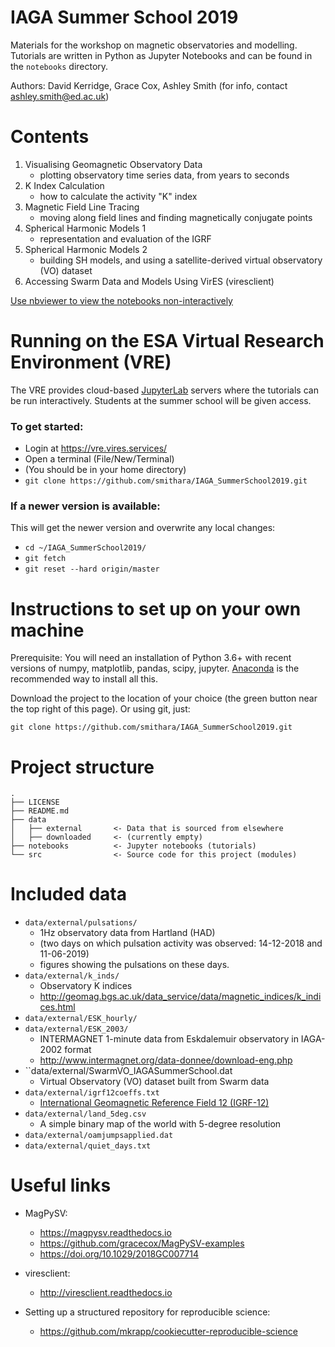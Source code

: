 # IAGA Summer School 2019
Materials for the workshop on magnetic observatories and modelling. Tutorials are written in Python as Jupyter Notebooks and can be found in the ``notebooks`` directory.

Authors: David Kerridge, Grace Cox, Ashley Smith (for info, contact ashley.smith@ed.ac.uk)

# Contents
 1. Visualising Geomagnetic Observatory Data
     - plotting observatory time series data, from years to seconds
 2. K Index Calculation
     - how to calculate the activity "K" index
 3. Magnetic Field Line Tracing
     - moving along field lines and finding magnetically conjugate points
 4. Spherical Harmonic Models 1
     - representation and evaluation of the IGRF
 5. Spherical Harmonic Models 2
     - building SH models, and using a satellite-derived virtual observatory (VO) dataset
 6. Accessing Swarm Data and Models Using VirES (viresclient)

 
[Use nbviewer to view the notebooks non-interactively](https://nbviewer.jupyter.org/github/smithara/IAGA_SummerSchool2019/tree/master/notebooks/)

# Running on the ESA Virtual Research Environment (VRE)
The VRE provides cloud-based [JupyterLab](https://jupyterlab.readthedocs.io/) servers where the tutorials can be run interactively. Students at the summer school will be given access.
### To get started:
- Login at https://vre.vires.services/
- Open a terminal (File/New/Terminal)
- (You should be in your home directory)
- `git clone https://github.com/smithara/IAGA_SummerSchool2019.git`

### If a newer version is available:
This will get the newer version and overwrite any local changes:
- `cd ~/IAGA_SummerSchool2019/`
- `git fetch`
- `git reset --hard origin/master`

# Instructions to set up on your own machine
Prerequisite: You will need an installation of Python 3.6+ with recent versions of numpy, matplotlib, pandas, scipy, jupyter. [Anaconda](https://www.anaconda.com/distribution/) is the recommended way to install all this.

Download the project to the location of your choice (the green button near the top right of this page). Or using git, just:
```
git clone https://github.com/smithara/IAGA_SummerSchool2019.git
```

# Project structure

```
.
├── LICENSE
├── README.md
├── data
│   ├── external       <- Data that is sourced from elsewhere
│   ├── downloaded     <- (currently empty)
├── notebooks          <- Jupyter notebooks (tutorials)
└── src                <- Source code for this project (modules)
```

# Included data
- ``data/external/pulsations/``
    - 1Hz observatory data from Hartland (HAD)
    - (two days on which pulsation activity was observed: 14-12-2018 and 11-06-2019)
    - figures showing the pulsations on these days. 
- ``data/external/k_inds/``
    - Observatory K indices
    - http://geomag.bgs.ac.uk/data_service/data/magnetic_indices/k_indices.html
- ``data/external/ESK_hourly/``
- ``data/external/ESK_2003/``
    - INTERMAGNET 1-minute data from Eskdalemuir observatory in IAGA-2002 format
    - http://www.intermagnet.org/data-donnee/download-eng.php
- ``data/external/SwarmVO_IAGASummerSchool.dat
    - Virtual Observatory (VO) dataset built from Swarm data
- ``data/external/igrf12coeffs.txt``
    - [International Geomagnetic Reference Field 12 (IGRF-12)](https://www.ngdc.noaa.gov/IAGA/vmod/igrf.html)
- ``data/external/land_5deg.csv``
    - A simple binary map of the world with 5-degree resolution
- ``data/external/oamjumpsapplied.dat``
-  ``data/external/quiet_days.txt``


# Useful links
- MagPySV:
    - https://magpysv.readthedocs.io
    - https://github.com/gracecox/MagPySV-examples
    - https://doi.org/10.1029/2018GC007714
- viresclient:
    - http://viresclient.readthedocs.io

- Setting up a structured repository for reproducible science:
    - https://github.com/mkrapp/cookiecutter-reproducible-science